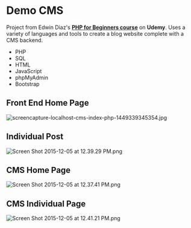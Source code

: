 # Demo CMS #

Project from Edwin Diaz's [**PHP for Beginners course**](https://www.udemy.com/php-for-complete-beginners-includes-msql-object-oriented/) on **Udemy**. Uses a variety of languages and tools to create a blog website complete with a CMS backend. 

* PHP
* SQL
* HTML
* JavaScript
* phpMyAdmin
* Bootstrap

## Front End Home Page ##
![screencapture-localhost-cms-index-php-1449339345354.jpg](https://bitbucket.org/repo/M9Rney/images/1528584581-screencapture-localhost-cms-index-php-1449339345354.jpg)

## Individual Post ##
![Screen Shot 2015-12-05 at 12.39.29 PM.png](https://bitbucket.org/repo/M9Rney/images/1919848462-Screen%20Shot%202015-12-05%20at%2012.39.29%20PM.png)

## CMS Home Page ##
![Screen Shot 2015-12-05 at 12.37.41 PM.png](https://bitbucket.org/repo/M9Rney/images/2751726374-Screen%20Shot%202015-12-05%20at%2012.37.41%20PM.png)

## CMS Individual Page ##
![Screen Shot 2015-12-05 at 12.41.21 PM.png](https://bitbucket.org/repo/M9Rney/images/4046241870-Screen%20Shot%202015-12-05%20at%2012.41.21%20PM.png)
